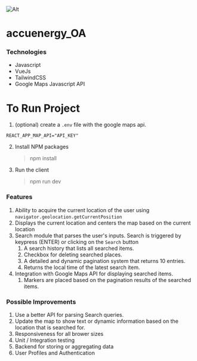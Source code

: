 ![Alt](https://cdn.discordapp.com/attachments/283757952186449920/1108152594662174730/image.png)

# accuenergy_OA

### Technologies

- Javascript
- VueJs
- TailwindCSS
- Google Maps Javascript API

# To Run Project

1. (optional) create a `.env` file with the google maps api.

```
REACT_APP_MAP_API="API_KEY"
```

2. Install NPM packages

   > npm install

3. Run the client
   > npm run dev

### Features

1.  Ability to acquire the current location of the user using `navigator.geolocation.getCurrentPosition`
2.  Displays the current location and centers the map based on the current location
3.  Search module that parses the user's inputs. Search is triggered by keypress (ENTER) or clicking on the `Search` button
    1. A search history that lists all searched items.
    2. Checkbox for deleting searched places.
    3. A detailed and dynamic pagination system that returns 10 entries.
    4. Returns the local time of the latest search item.
4.  Integration with Google Maps API for displaying searched items.
    1. Markers are placed based on the pagination results of the searched items.

### Possible Improvements

1. Use a better API for parsing Search queries.
2. Update the map to show text or dynamic information based on the location that is searched for.
3. Responsiveness for all brower sizes
4. Unit / Integration testing
5. Backend for storing or aggregating data
6. User Profiles and Authentication
